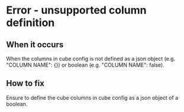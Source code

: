 # Error - unsupported column definition

## When it occurs

When the columns in cube config is not defined as a json object (e.g. "COLUMN NAME": {}) or boolean (e.g. "COLUMN NAME": false).

## How to fix

Ensure to define the cube columns in cube config as a json object of a boolean.
